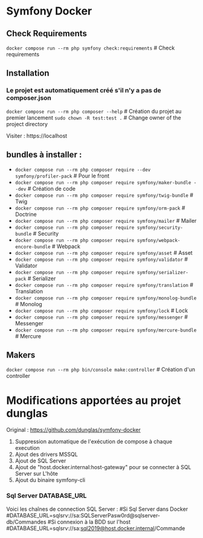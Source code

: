 # Symfony Docker


## Check Requirements
`docker compose run --rm php symfony check:requirements` # Check requirements

## Installation
### Le projet est automatiquement créé s'il n'y a pas de composer.json 
`docker compose run --rm php composer --help` # Création du projet au premier lancement
`sudo chown -R test:test .` # Change owner of the project directory

Visiter : https://localhost

## bundles à installer : 
- `docker compose run --rm php composer require --dev symfony/profiler-pack` # Pour le front
- `docker compose run --rm php composer require symfony/maker-bundle --dev`   # Création de code
- `docker compose run --rm php composer require symfony/twig-bundle`  # Twig
- `docker compose run --rm php composer require symfony/orm-pack`  # Doctrine
- `docker compose run --rm php composer require symfony/mailer`  # Mailer
- `docker compose run --rm php composer require symfony/security-bundle`  # Security
- `docker compose run --rm php composer require symfony/webpack-encore-bundle`  # Webpack
- `docker compose run --rm php composer require symfony/asset`  # Asset
- `docker compose run --rm php composer require symfony/validator`  # Validator
- `docker compose run --rm php composer require symfony/serializer-pack`  # Serializer
- `docker compose run --rm php composer require symfony/translation`  # Translation
- `docker compose run --rm php composer require symfony/monolog-bundle`  # Monolog
- `docker compose run --rm php composer require symfony/lock`  # Lock
- `docker compose run --rm php composer require symfony/messenger`  # Messenger
- `docker compose run --rm php composer require symfony/mercure-bundle`  # Mercure


## Makers
`docker compose run --rm php bin/console make:controller` # Création d'un controller


# Modifications apportées au projet dunglas 
Original : https://github.com/dunglas/symfony-docker
1. Suppression automatique de l'exécution de compose à chaque execution
2. Ajout des drivers MSSQL
3. Ajout de SQL Server
4. Ajout de "host.docker.internal:host-gateway" pour se connecter à SQL Server sur L'hôte
5. Ajout du binaire symfony-cli

### Sql Server DATABASE_URL

Voici les chaînes de connection SQL Server :
#Si Sql Server dans Docker
#DATABASE_URL=sqlsrv://sa:SQLServerPasw0rd@sqlserver-db/Commandes
#Si connexion à la BDD sur l'host
#DATABASE_URL=sqlsrv://sa:sql2019@host.docker.internal/Commande
